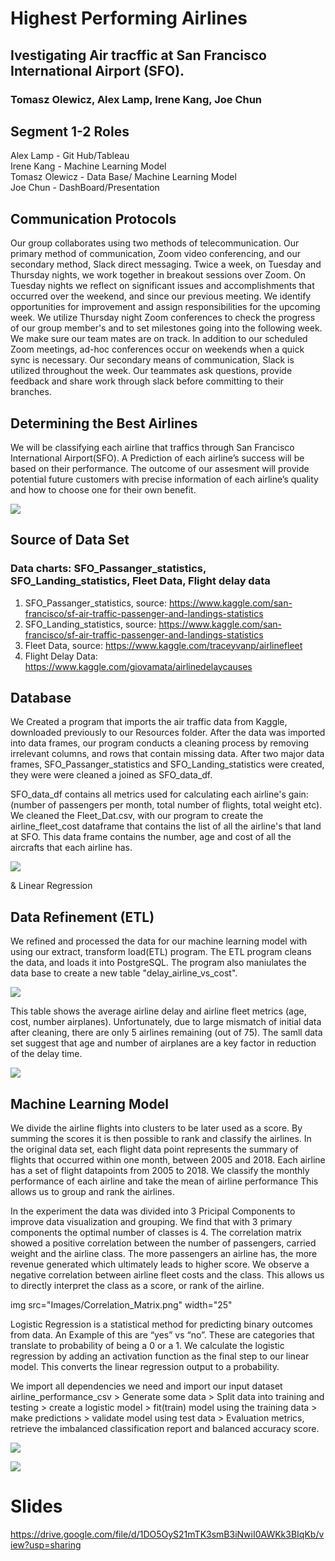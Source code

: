 

# Highest Performing Airlines 
## Ivestigating Air tracffic at San Francisco International Airport (SFO). 
### Tomasz Olewicz, Alex Lamp, Irene Kang, Joe Chun


## Segment 1-2 Roles
Alex Lamp - Git Hub/Tableau   <br>
Irene Kang - Machine Learning Model <br>
Tomasz Olewicz - Data Base/ Machine Learning Model <br>
Joe Chun - DashBoard/Presentation  <br>

## Communication Protocols

Our group collaborates using two methods of telecommunication. Our primary method of communication, Zoom video conferencing, and our secondary method, Slack direct messaging. Twice a week, on Tuesday and Thursday nights, we work together in breakout sessions over Zoom. On Tuesday nights we reflect on significant issues and accomplishments that occurred over the weekend, and since our previous meeting. We identify opportunities for improvement and assign responsibilities for the upcoming week. We utilize Thursday night Zoom conferences to check the progress of our group member's and to set milestones going into the following week. We make sure our team mates are on track. In addition to our scheduled Zoom meetings, ad-hoc conferences occur on weekends when a quick sync is necessary. Our secondary means of communication, Slack is utilized throughout the week. Our teammates ask questions, provide feedback and share work through slack before committing to their branches.


## Determining the Best Airlines
We will be classifying  each airline that traffics through San Francisco International Airport(SFO). A Prediction of each airline’s success will be based on their performance. The outcome of our assesment will provide potential future customers with precise information of each airline’s quality and how to choose one for their own benefit. 

![](/Images/project_workflow.png)


## Source of Data Set
### Data charts: SFO_Passanger_statistics, SFO_Landing_statistics, Fleet Data, Flight delay data
1.	SFO_Passanger_statistics, source: https://www.kaggle.com/san-francisco/sf-air-traffic-passenger-and-landings-statistics
2.	SFO_Landing_statistics, source: https://www.kaggle.com/san-francisco/sf-air-traffic-passenger-and-landings-statistics
3.	Fleet Data, source: https://www.kaggle.com/traceyvanp/airlinefleet
4.  Flight Delay Data: https://www.kaggle.com/giovamata/airlinedelaycauses

## Database
We Created a program that imports the air traffic data from Kaggle, downloaded previously to our Resources folder. After the data was imported into data frames, our program conducts a cleaning process by removing irrelevant columns, and rows that contain missing data. After two major data frames, SFO_Passanger_statistics and SFO_Landing_statistics were created, they were were cleaned a joined as SFO_data_df. 

SFO_data_df contains all metrics used for calculating each airline's gain: (number of passengers per month, total number of flights, total weight etc). We cleaned the Fleet_Dat.csv, with our program to create the airline_fleet_cost dataframe that contains the list of all the airline's that land at SFO. This data frame contains the number, age and cost of all the aircrafts that each airline has.

![](/Images/QDBD_rev6.JPG)



 & Linear Regression

## Data Refinement (ETL)

We refined and processed the data for our machine learning model with using our extract, transform load(ETL) program. The ETL program cleans the data, and loads it into PostgreSQL. The program also maniulates the data base to create a new table "delay_airline_vs_cost". 

![](/Images/QDBD_rev7.JPG)

This table shows the average airline delay and airline fleet metrics (age, cost, number airplanes). Unfortunately, due to large mismatch of initial data after cleaning, there are only 5 airlines remaining (out of 75). The samll data set suggest that age and number of airplanes are a key factor in reduction of the delay time.

![](/Images/average_delay.png)

## Machine Learning Model

We divide the airline flights into clusters to be later used as a score. By summing the scores it is then possible to rank and classify the airlines. In the original data set, each flight data point represents the summary of flights that occurred within one month, between 2005 and 2018. Each airline has a set of flight datapoints from 2005 to 2018. We classify the monthly performance of each airline and take the mean of airline performance This allows us to group and rank the airlines.

In the experiment the data was divided into 3 Pricipal Components to improve data visualization and grouping. We find that with 3 primary components the optimal number of classes is 4. The correlation matrix showed a positive correlation between the number of passengers, carried weight and the airline class. The more passengers an airline has, the more revenue generated which ultimately leads to higher score. We observe a negative correlation between airline fleet costs and the class. This allows us to directly interpret the class as a score, or rank of the airline.


img src="Images/Correlation_Matrix.png" width="25"


Logistic Regression is a statistical method for predicting binary outcomes from data. An Example of this are “yes” vs “no”.
These are categories that translate to probability of being a 0 or a 1. We calculate the logistic regression by adding an activation function as the final step to our linear model. This converts the linear regression output to a probability.

We import all dependencies we need and import our input dataset airline_performance_csv > Generate some data > Split data into training and testing > create a logistic model > fit(train) model using the training data > make predictions > validate model using test data > Evaluation metrics, retrieve the imbalanced classification report and balanced accuracy score.


![](/Images/fleet_age_passenger_count.png)


![](/Images/fleet_age_passenger_count_class_distribution.png)




# Slides
https://drive.google.com/file/d/1DO5OyS21mTK3smB3iNwiI0AWKk3BIqKb/view?usp=sharing

